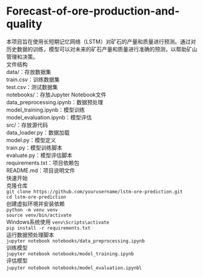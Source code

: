 # Forecast-of-ore-production-and-quality
本项目旨在使用长短期记忆网络（LSTM）对矿石的产量和质量进行预测。通过对历史数据的训练，模型可以对未来的矿石产量和质量进行准确的预测，以帮助矿山管理和决策。\
文件结构\
data/：存放数据集\
  train.csv：训练数据集\
  test.csv：测试数据集\
notebooks/：存放Jupyter Notebook文件\
  data_preprocessing.ipynb：数据预处理\
  model_training.ipynb：模型训练\
  model_evaluation.ipynb：模型评估\
src/：存放源代码\
  data_loader.py：数据加载\
  model.py：模型定义\
  train.py：模型训练脚本\
  evaluate.py：模型评估脚本\
  requirements.txt：项目依赖包\
README.md：项目说明文件\
快速开始\
克隆仓库\
`git clone https://github.com/yourusername/lstm-ore-prediction.git`\
`cd lstm-ore-prediction`\
创建虚拟环境并安装依赖\
`python -m venv venv`\
`source venv/bin/activate`\
Windows系统使用 `venv\Scripts\activate`\
`pip install -r requirements.txt`\
运行数据预处理脚本\
`jupyter notebook notebooks/data_preprocessing.ipynb`\
训练模型\
`jupyter notebook notebooks/model_training.ipynb`\
评估模型\
`jupyter notebook notebooks/model_evaluation.ipynb`\
